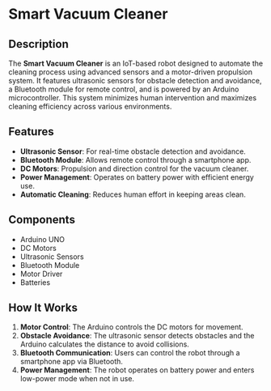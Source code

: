 # Smart Vacuum Cleaner

## Description
The **Smart Vacuum Cleaner** is an IoT-based robot designed to automate the cleaning process using advanced sensors and a motor-driven propulsion system. It features ultrasonic sensors for obstacle detection and avoidance, a Bluetooth module for remote control, and is powered by an Arduino microcontroller. This system minimizes human intervention and maximizes cleaning efficiency across various environments.

## Features
- **Ultrasonic Sensor**: For real-time obstacle detection and avoidance.
- **Bluetooth Module**: Allows remote control through a smartphone app.
- **DC Motors**: Propulsion and direction control for the vacuum cleaner.
- **Power Management**: Operates on battery power with efficient energy use.
- **Automatic Cleaning**: Reduces human effort in keeping areas clean.

## Components
- Arduino UNO
- DC Motors
- Ultrasonic Sensors
- Bluetooth Module
- Motor Driver
- Batteries

## How It Works
1. **Motor Control**: The Arduino controls the DC motors for movement.
2. **Obstacle Avoidance**: The ultrasonic sensor detects obstacles and the Arduino calculates the distance to avoid collisions.
3. **Bluetooth Communication**: Users can control the robot through a smartphone app via Bluetooth.
4. **Power Management**: The robot operates on battery power and enters low-power mode when not in use.


